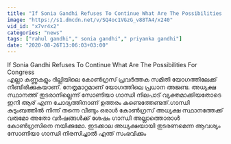 ```yaml
---
title: "If Sonia Gandhi Refuses To Continue What Are The Possibilities For Congress"
image: "https://s1.dmcdn.net/v/SQ4oc1VGzG_v88TA4/x240"
vid_id: "x7vr4x2"
categories: "news"
tags: ["rahul gandhi"," sonia gandhi"," priyanka gandhi"]
date: "2020-08-26T13:06:03+03:00"
---
```

If Sonia Gandhi Refuses To Continue What Are The Possibilities For Congress  <br>എല്ലാ കണ്ണുകളും ദില്ലിയിലെ കോണ്‍ഗ്രസ് പ്രവര്‍ത്തക സമിതി യോഗത്തിലേക്ക് നീണ്ടിരിക്കുകയാണ്. നേതൃമാറ്റമാണ് യോഗത്തിലെ പ്രധാന അജണ്ട. അധ്യക്ഷ സ്ഥാനത്ത് തുടരാനില്ലെന്ന് സോണിയാ ഗാന്ധി നിലപാട് വ്യക്തമാക്കിയതോടെ ഇനി ആര് എന്ന ചോദ്യത്തിനാണ് ഉത്തരം കണ്ടെത്തേണ്ടത്.ഗാന്ധി കുടുംബത്തില്‍ നിന്ന് തന്നെ വീണ്ടും ഒരാള്‍ കോണ്‍ഗ്രസ് അധ്യക്ഷ സ്ഥാനത്തേക്ക് വരുമോ അതോ വര്‍ഷങ്ങള്‍ക്ക് ശേഷം ഗാന്ധി അല്ലാത്തൊരാള്‍ കോണ്‍ഗ്രസിനെ നയിക്കുമോ. ഇടക്കാല അധ്യക്ഷയായി തുടരണമെന്ന ആവശ്യം സോണിയാ ഗാന്ധി നിരസിച്ചാല്‍ എന്ത് സംഭവിക്കും
